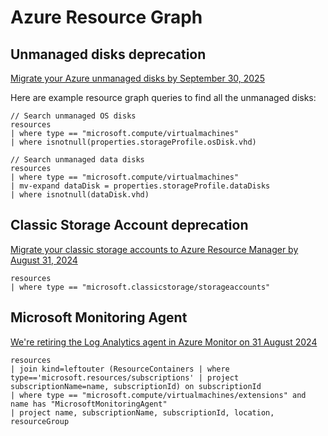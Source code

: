 # Azure Resource Graph

## Unmanaged disks deprecation

[Migrate your Azure unmanaged disks by September 30, 2025](https://learn.microsoft.com/en-us/azure/virtual-machines/unmanaged-disks-deprecation)

Here are example resource graph queries to find all the unmanaged disks:

```kusto
// Search unmanaged OS disks
resources
| where type == "microsoft.compute/virtualmachines"
| where isnotnull(properties.storageProfile.osDisk.vhd)

// Search unmanaged data disks
resources
| where type == "microsoft.compute/virtualmachines"
| mv-expand dataDisk = properties.storageProfile.dataDisks
| where isnotnull(dataDisk.vhd)
```

## Classic Storage Account deprecation

[Migrate your classic storage accounts to Azure Resource Manager by August 31, 2024](https://learn.microsoft.com/en-us/azure/storage/common/classic-account-migration-overview)

```kusto
resources
| where type == "microsoft.classicstorage/storageaccounts"
```

## Microsoft Monitoring Agent

[We're retiring the Log Analytics agent in Azure Monitor on 31 August 2024](https://azure.microsoft.com/en-us/updates/were-retiring-the-log-analytics-agent-in-azure-monitor-on-31-august-2024/)

```kusto
resources
| join kind=leftouter (ResourceContainers | where type=='microsoft.resources/subscriptions' | project subscriptionName=name, subscriptionId) on subscriptionId
| where type == "microsoft.compute/virtualmachines/extensions" and name has "MicrosoftMonitoringAgent"
| project name, subscriptionName, subscriptionId, location, resourceGroup
```
